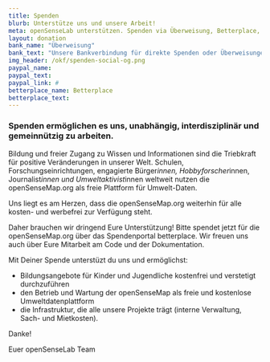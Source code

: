```yaml
---
title: Spenden
blurb: Unterstütze uns und unsere Arbeit!
meta: openSenseLab unterstützen. Spenden via Überweisung, Betterplace, Paypal
layout: donation
bank_name: "Überweisung"
bank_text: "Unsere Bankverbindung für direkte Spenden oder Überweisungen und Daueraufträge ist:"
img_header: /okf/spenden-social-og.png
paypal_name:
paypal_text:
paypal_link: #
betterplace_name: Betterplace
betterplace_text:
---
```


### Spenden ermöglichen es uns, unabhängig, interdisziplinär und gemeinnützig zu arbeiten.

Bildung und freier Zugang zu Wissen und Informationen sind die Triebkraft für positive Veränderungen in unserer Welt. Schulen, Forschungseinrichtungen, engagierte Bürger*innen, Hobbyforscher*innen, Journalist*innen und Umweltaktivist*innen weltweit nutzen die openSenseMap.org als freie Plattform für Umwelt-Daten.

Uns liegt es am Herzen, dass die openSenseMap.org weiterhin für alle kosten- und werbefrei zur Verfügung steht.

Daher brauchen wir dringend Eure Unterstützung!
Bitte spendet jetzt für die openSenseMap.org über das Spendenportal betterplace.
Wir freuen uns auch über Eure Mitarbeit am Code und der Dokumentation.

Mit Deiner Spende unterstüzt du uns und ermöglichst:

* Bildungsangebote für Kinder und Jugendliche kostenfrei und verstetigt durchzuführen
* den Betrieb und Wartung der openSenseMap als freie und kostenlose Umweltdatenplattform
* die Infrastruktur, die alle unsere Projekte trägt (interne Verwaltung, Sach- und Mietkosten).

Danke!

Euer openSenseLab Team
